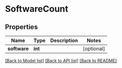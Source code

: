 # SoftwareCount

## Properties
Name | Type | Description | Notes
------------ | ------------- | ------------- | -------------
**software** | **int** |  | [optional] 

[[Back to Model list]](../README.md#documentation-for-models) [[Back to API list]](../README.md#documentation-for-api-endpoints) [[Back to README]](../README.md)


